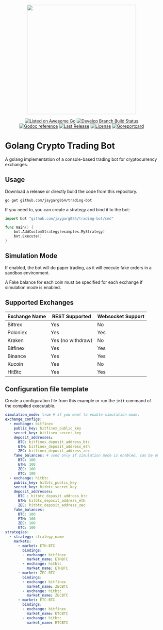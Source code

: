 <p align="center"><img src="https://res.cloudinary.com/saniales-github/image/upload/v1541856660/saniales/golang-crypto-trading-bot/logo.png" width="360"></p>
<p align="center">
  <a href="https://github.com/avelino/awesome-go#other-software"><img src="https://cdn.rawgit.com/sindresorhus/awesome/d7305f38d29fed78fa85652e3a63e154dd8e8829/media/badge.svg" alt="Listed on Awesome Go"></img></a>
  <a href="https://github.com/saniales/golang-crypto-trading-bot/actions"><img src="https://github.com/saniales/golang-crypto-trading-bot/workflows/Go%20Build/badge.svg?branch=develop" alt="Develop Branch Build Status"></img></a>
  <a href="https://godoc.org/github.com/saniales/golang-crypto-trading-bot"><img src="https://godoc.org/github.com/saniales/golang-crypto-trading-bot?status.svg" alt="Godoc reference"></a>
  <a href="https://github.com/saniales/golang-crypto-trading-bot/releases"><img src="https://img.shields.io/github/release/saniales/golang-crypto-trading-bot.svg" alt="Last Release"></a>
  <a href="https://github.com/saniales/golang-crypto-trading-bot/LICENSE"><img src="https://img.shields.io/github/license/saniales/golang-crypto-trading-bot.svg?maxAge=2592000" alt="License"></a>
  <a href="https://goreportcard.com/report/github.com/saniales/golang-crypto-trading-bot"><img src="https://goreportcard.com/badge/github.com/saniales/golang-crypto-trading-bot" alt="Goreportcard" /></a>
</p>

# Golang Crypto Trading Bot

A golang implementation of a console-based trading bot for cryptocurrency exchanges.

## Usage

Download a release or directly build the code from this repository.

``` bash
go get github.com/jaygarg054/trading-bot
```

If you need to, you can create a strategy and bind it to the bot:

``` go
import bot "github.com/jaygarg054/trading-bot/cmd"

func main() {
    bot.AddCustomStrategy(examples.MyStrategy)
    bot.Execute()
}
```


## Simulation Mode

If enabled, the bot will do paper trading, as it will execute fake orders in a sandbox environment.

A Fake balance for each coin must be specified for each exchange if simulation mode is enabled.

## Supported Exchanges

| Exchange Name | REST Supported    | Websocket Support |
| ------------- |------------------ | ----------------- |
| Bittrex       | Yes               | No                |
| Poloniex      | Yes               | Yes               |
| Kraken        | Yes (no withdraw) | No                |
| Bitfinex      | Yes               | Yes               |
| Binance       | Yes               | Yes               |
| Kucoin        | Yes               | No                |
| HitBtc        | Yes               | Yes               |

## Configuration file template

Create a configuration file from this example or run the `init` command of the compiled executable.

``` yaml
simulation_mode: true # if you want to enable simulation mode.
exchange_configs:
  - exchange: bitfinex
    public_key: bitfinex_public_key
    secret_key: bitfinex_secret_key
    deposit_addresses:
      BTC: bitfinex_deposit_address_btc
      ETH: bitfinex_deposit_address_eth
      ZEC: bitfinex_deposit_address_zec
    fake_balances: # used only if simulation mode is enabled, can be omitted if not enabled.
      BTC: 100
      ETH: 100
      ZEC: 100
      ETC: 100
  - exchange: hitbtc
    public_key: hitbtc_public_key
    secret_key: hitbtc_secret_key
    deposit_addresses:
      BTC : hitbtc_deposit_address_btc
      ETH: hitbtc_deposit_address_eth
      ZEC: hitbtc_deposit_address_zec
    fake_balances:
      BTC: 100
      ETH: 100
      ZEC: 100
      ETC: 100
strategies:
  - strategy: strategy_name
    markets:
      - market: ETH-BTC
        bindings:
        - exchange: bitfinex
          market_name: ETHBTC
        - exchange: hitbtc
          market_name: ETHBTC
      - market: ZEC-BTC
        bindings:
        - exchange: bitfinex
          market_name: ZECBTC
        - exchange: hitbtc
          market_name: ZECBTC
      - market: ETC-BTC
        bindings:
        - exchange: bitfinex
          market_name: ETCBTC
        - exchange: hitbtc
          market_name: ETCBTC
```

